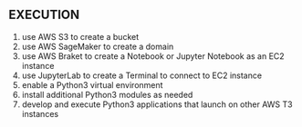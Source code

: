 
EXECUTION
---------
1. use AWS S3 to create a bucket
2. use AWS SageMaker to create a domain
3. use AWS Braket to create a Notebook or Jupyter Notebook as an EC2 instance
4. use JupyterLab to create a Terminal to connect to EC2 instance
5. enable a Python3 virtual environment
6. install additional Python3 modules as needed
7. develop and execute Python3 applications that launch on other AWS T3 instances

